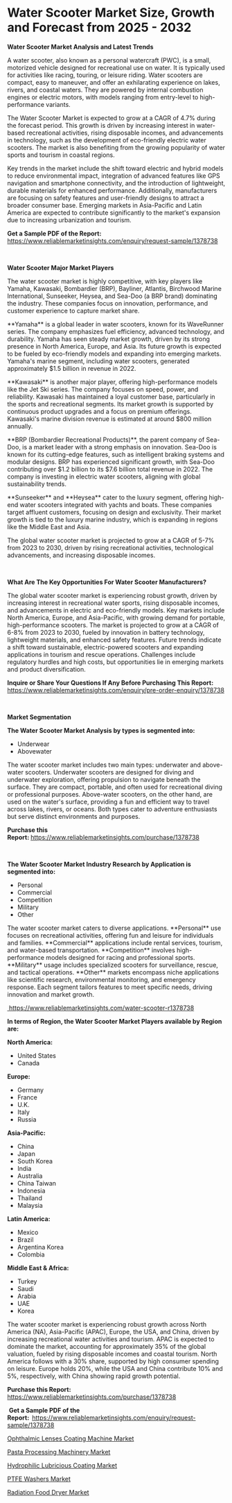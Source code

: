 <p><h1>Water Scooter Market Size, Growth and Forecast from 2025 - 2032</h1></p><p><strong>Water Scooter Market Analysis and Latest Trends</strong></p>
<p><p>A water scooter, also known as a personal watercraft (PWC), is a small, motorized vehicle designed for recreational use on water. It is typically used for activities like racing, touring, or leisure riding. Water scooters are compact, easy to maneuver, and offer an exhilarating experience on lakes, rivers, and coastal waters. They are powered by internal combustion engines or electric motors, with models ranging from entry-level to high-performance variants.</p><p>The Water Scooter Market is expected to grow at a CAGR of 4.7% during the forecast period. This growth is driven by increasing interest in water-based recreational activities, rising disposable incomes, and advancements in technology, such as the development of eco-friendly electric water scooters. The market is also benefiting from the growing popularity of water sports and tourism in coastal regions.</p><p>Key trends in the market include the shift toward electric and hybrid models to reduce environmental impact, integration of advanced features like GPS navigation and smartphone connectivity, and the introduction of lightweight, durable materials for enhanced performance. Additionally, manufacturers are focusing on safety features and user-friendly designs to attract a broader consumer base. Emerging markets in Asia-Pacific and Latin America are expected to contribute significantly to the market's expansion due to increasing urbanization and tourism.</p></p>
<p><strong>Get a Sample PDF of the Report:&nbsp;</strong> <a href="https://www.reliablemarketinsights.com/enquiry/request-sample/1378738?utm_campaign=2013&utm_medium=2&utm_source=Github&utm_content=ia&utm_term=21012025&utm_id=water-scooter">https://www.reliablemarketinsights.com/enquiry/request-sample/1378738</a></p>
<p>&nbsp;</p>
<p><strong>Water Scooter Major Market Players</strong></p>
<p><p>The water scooter market is highly competitive, with key players like Yamaha, Kawasaki, Bombardier (BRP), Bayliner, Atlantis, Birchwood Marine International, Sunseeker, Heysea, and Sea-Doo (a BRP brand) dominating the industry. These companies focus on innovation, performance, and customer experience to capture market share.</p><p>**Yamaha** is a global leader in water scooters, known for its WaveRunner series. The company emphasizes fuel efficiency, advanced technology, and durability. Yamaha has seen steady market growth, driven by its strong presence in North America, Europe, and Asia. Its future growth is expected to be fueled by eco-friendly models and expanding into emerging markets. Yamaha's marine segment, including water scooters, generated approximately $1.5 billion in revenue in 2022.</p><p>**Kawasaki** is another major player, offering high-performance models like the Jet Ski series. The company focuses on speed, power, and reliability. Kawasaki has maintained a loyal customer base, particularly in the sports and recreational segments. Its market growth is supported by continuous product upgrades and a focus on premium offerings. Kawasaki's marine division revenue is estimated at around $800 million annually.</p><p>**BRP (Bombardier Recreational Products)**, the parent company of Sea-Doo, is a market leader with a strong emphasis on innovation. Sea-Doo is known for its cutting-edge features, such as intelligent braking systems and modular designs. BRP has experienced significant growth, with Sea-Doo contributing over $1.2 billion to its $7.6 billion total revenue in 2022. The company is investing in electric water scooters, aligning with global sustainability trends.</p><p>**Sunseeker** and **Heysea** cater to the luxury segment, offering high-end water scooters integrated with yachts and boats. These companies target affluent customers, focusing on design and exclusivity. Their market growth is tied to the luxury marine industry, which is expanding in regions like the Middle East and Asia.</p><p>The global water scooter market is projected to grow at a CAGR of 5-7% from 2023 to 2030, driven by rising recreational activities, technological advancements, and increasing disposable incomes.</p></p>
<p>&nbsp;</p>
<p><strong>What Are The Key Opportunities For Water Scooter Manufacturers?</strong></p>
<p><p>The global water scooter market is experiencing robust growth, driven by increasing interest in recreational water sports, rising disposable incomes, and advancements in electric and eco-friendly models. Key markets include North America, Europe, and Asia-Pacific, with growing demand for portable, high-performance scooters. The market is projected to grow at a CAGR of 6-8% from 2023 to 2030, fueled by innovation in battery technology, lightweight materials, and enhanced safety features. Future trends indicate a shift toward sustainable, electric-powered scooters and expanding applications in tourism and rescue operations. Challenges include regulatory hurdles and high costs, but opportunities lie in emerging markets and product diversification.</p></p>
<p><strong>Inquire or Share Your Questions If Any Before Purchasing This Report:</strong> <a href="https://www.reliablemarketinsights.com/enquiry/pre-order-enquiry/1378738?utm_campaign=2013&utm_medium=2&utm_source=Github&utm_content=ia&utm_term=21012025&utm_id=water-scooter">https://www.reliablemarketinsights.com/enquiry/pre-order-enquiry/1378738</a></p>
<p>&nbsp;</p>
<p><strong>Market Segmentation</strong></p>
<p><strong>The Water Scooter Market Analysis by types is segmented into:</strong></p>
<p><ul><li>Underwear</li><li>Abovewater</li></ul></p>
<p><p>The water scooter market includes two main types: underwater and above-water scooters. Underwater scooters are designed for diving and underwater exploration, offering propulsion to navigate beneath the surface. They are compact, portable, and often used for recreational diving or professional purposes. Above-water scooters, on the other hand, are used on the water's surface, providing a fun and efficient way to travel across lakes, rivers, or oceans. Both types cater to adventure enthusiasts but serve distinct environments and purposes.</p></p>
<p><strong>Purchase this Report:&nbsp;</strong><a href="https://www.reliablemarketinsights.com/purchase/1378738?utm_campaign=2013&utm_medium=2&utm_source=Github&utm_content=ia&utm_term=21012025&utm_id=water-scooter">https://www.reliablemarketinsights.com/purchase/1378738</a></p>
<p>&nbsp;</p>
<p><strong>The Water Scooter Market Industry Research by Application is segmented into:</strong></p>
<p><ul><li>Personal</li><li>Commercial</li><li>Competition</li><li>Military</li><li>Other</li></ul></p>
<p><p>The water scooter market caters to diverse applications. **Personal** use focuses on recreational activities, offering fun and leisure for individuals and families. **Commercial** applications include rental services, tourism, and water-based transportation. **Competition** involves high-performance models designed for racing and professional sports. **Military** usage includes specialized scooters for surveillance, rescue, and tactical operations. **Other** markets encompass niche applications like scientific research, environmental monitoring, and emergency response. Each segment tailors features to meet specific needs, driving innovation and market growth.</p></p>
<p><a href="https://www.reliablemarketinsights.com/water-scooter-r1378738?utm_campaign=2013&utm_medium=2&utm_source=Github&utm_content=ia&utm_term=21012025&utm_id=water-scooter">&nbsp;https://www.reliablemarketinsights.com/water-scooter-r1378738</a></p>
<p><strong>In terms of Region, the Water Scooter Market Players available by Region are:</strong></p>
<p>
    <p> <strong> North America: </strong>
        <ul>
            <li>United States</li>
            <li>Canada</li>
        </ul>
        </p> 
    <p> <strong> Europe: </strong>
        <ul>
            <li>Germany</li>
            <li>France</li>
            <li>U.K.</li>
            <li>Italy</li>
            <li>Russia</li>
        </ul>
        </p> 
    <p> <strong> Asia-Pacific: </strong>
        <ul>
            <li>China</li>
            <li>Japan</li>
            <li>South Korea</li>
            <li>India</li>
            <li>Australia</li>
            <li>China Taiwan</li>
            <li>Indonesia</li>
            <li>Thailand</li>
            <li>Malaysia</li>
        </ul>
        </p> 
    <p> <strong> Latin America: </strong>
        <ul>
            <li>Mexico</li>
            <li>Brazil</li>
            <li>Argentina Korea</li>
            <li>Colombia</li>
        </ul>
        </p> 
    <p> <strong> Middle East & Africa: </strong>
        <ul>
            <li>Turkey</li>
            <li>Saudi</li>
            <li>Arabia</li>
            <li>UAE</li>
            <li>Korea</li>
        </ul>
    </p>
    </p>
<p><p>The water scooter market is experiencing robust growth across North America (NA), Asia-Pacific (APAC), Europe, the USA, and China, driven by increasing recreational water activities and tourism. APAC is expected to dominate the market, accounting for approximately 35% of the global valuation, fueled by rising disposable incomes and coastal tourism. North America follows with a 30% share, supported by high consumer spending on leisure. Europe holds 20%, while the USA and China contribute 10% and 5%, respectively, with China showing rapid growth potential.</p></p>
<p><strong>Purchase this Report: </strong><a href="https://www.reliablemarketinsights.com/purchase/1378738?utm_campaign=2013&utm_medium=2&utm_source=Github&utm_content=ia&utm_term=21012025&utm_id=water-scooter">https://www.reliablemarketinsights.com/purchase/1378738</a></p>
<p>&nbsp;<strong>Get a Sample PDF of the Report:&nbsp;&nbsp;</strong><a href="https://www.reliablemarketinsights.com/enquiry/request-sample/1378738?utm_campaign=2013&utm_medium=2&utm_source=Github&utm_content=ia&utm_term=21012025&utm_id=water-scooter">https://www.reliablemarketinsights.com/enquiry/request-sample/1378738</a></p>
<p><strong></strong></p>
<p><p><a href="https://www.linkedin.com/pulse/industry-projections-global-ophthalmic-lenses-coating-twvcc?utm_campaign=2013&utm_medium=2&utm_source=Github&utm_content=ia&utm_term=21012025&utm_id=water-scooter">Ophthalmic Lenses Coating Machine Market</a></p><p><a href="https://www.linkedin.com/pulse/study-onthe-value-market-segmentation-share-analysis-pasta-qrdmf?utm_campaign=2013&utm_medium=2&utm_source=Github&utm_content=ia&utm_term=21012025&utm_id=water-scooter">Pasta Processing Machinery Market</a></p><p><a href="https://www.linkedin.com/pulse/detailed-hydrophilic-lubricious-coating-market-report-analysis-ccbbe?utm_campaign=2013&utm_medium=2&utm_source=Github&utm_content=ia&utm_term=21012025&utm_id=water-scooter">Hydrophilic Lubricious Coating Market</a></p><p><a href="https://www.linkedin.com/pulse/ptfe-washers-market-size-2025-2032-technology-deployment-rsuac?utm_campaign=2013&utm_medium=2&utm_source=Github&utm_content=ia&utm_term=21012025&utm_id=water-scooter">PTFE Washers Market</a></p><p><a href="https://www.linkedin.com/pulse/sustainability-trends-radiation-food-dryer-industry-market-z0c3c?utm_campaign=2013&utm_medium=2&utm_source=Github&utm_content=ia&utm_term=21012025&utm_id=water-scooter">Radiation Food Dryer Market</a></p></p>